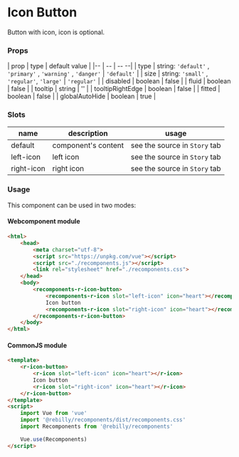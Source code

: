 # Icon Button

Button with icon, icon is optional.

### Props

| prop             | type                                                         | default value |
|--                | --                                                           | --          --|
| type             | string: `'default'` , `'primary'` , `'warning'` , `'danger'` | `'default'`   |
| size             | string: `'small'` , `'regular'`, `'large'`                   | `'regular'`   |
| disabled         | boolean                                                      | false         |
| fluid            | boolean                                                      | false         |
| tooltip          | string                                                       | ''            |
| tooltipRightEdge | boolean                                                      | false         |
| fitted           | boolean                                                      | false         |
| globalAutoHide   | boolean                                                      | true          |

### Slots

| name       | description         | usage                         |
| --         | --                  | --                            |
| default    | component's content | see the source in `Story` tab |
| left-icon  | left icon           | see the source in `Story` tab |
| right-icon | right icon          | see the source in `Story` tab |

### Usage

This component can be used in two modes:

#### Webcomponent module

```html
<html>
    <head>
        <meta charset="utf-8">
        <script src="https://unpkg.com/vue"></script>
        <script src="./recomponents.js"></script>
        <link rel="stylesheet" href="./recomponents.css">
    </head>
    <body>
        <recomponents-r-icon-button>
            <recomponents-r-icon slot="left-icon" icon="heart"></recomponents-r-icon>
            Icon button
            <recomponents-r-icon slot="right-icon" icon="heart"></recomponents-r-icon>
        </recomponents-r-icon-button>
    </body>
</html>
```

#### CommonJS module

```html
<template>
    <r-icon-button>
        <r-icon slot="left-icon" icon="heart"></r-icon>
        Icon button
        <r-icon slot="right-icon" icon="heart"></r-icon>
    </r-icon-button>
</template>
<script>
    import Vue from 'vue'
    import '@rebilly/recomponents/dist/recomponents.css'
    import Recomponents from '@rebilly/recomponents'

    Vue.use(Recomponents)
</script>
```
